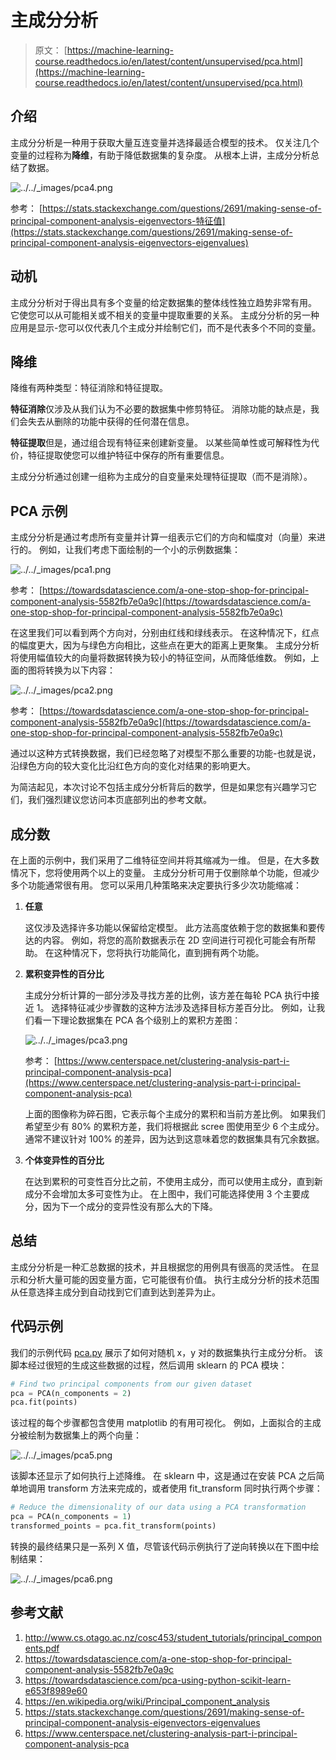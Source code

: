# 主成分分析

> 原文： [https://machine-learning-course.readthedocs.io/en/latest/content/unsupervised/pca.html](https://machine-learning-course.readthedocs.io/en/latest/content/unsupervised/pca.html)

## 介绍

主成分分析是一种用于获取大量互连变量并选择最适合模型的技术。 仅关注几个变量的过程称为**降维**，有助于降低数据集的复杂度。 从根本上讲，主成分分析总结了数据。

![../../_images/pca4.png](img/592871a13112823df4fa6f355d8229ce.jpg)

参考： [https://stats.stackexchange.com/questions/2691/making-sense-of-principal-component-analysis-eigenvectors-特征值](https://stats.stackexchange.com/questions/2691/making-sense-of-principal-component-analysis-eigenvectors-eigenvalues)

## 动机

主成分分析对于得出具有多个变量的给定数据集的整体线性独立趋势非常有用。 它使您可以从可能相关或不相关的变量中提取重要的关系。 主成分分析的另一种应用是显示-您可以仅代表几个主成分并绘制它们，而不是代表多个不同的变量。

## 降维

降维有两种类型：特征消除和特征提取。

**特征消除**仅涉及从我们认为不必要的数据集中修剪特征。 消除功能的缺点是，我们会失去从删除的功能中获得的任何潜在信息。

**特征提取**但是，通过组合现有特征来创建新变量。 以某些简单性或可解释性为代价，特征提取使您可以维护特征中保存的所有重要信息。

主成分分析通过创建一组称为主成分的自变量来处理特征提取（而不是消除）。

## PCA 示例

主成分分析是通过考虑所有变量并计算一组表示它们的方向和幅度对（向量）来进行的。 例如，让我们考虑下面绘制的一个小的示例数据集：

![../../_images/pca1.png](img/ea21c35a8e868d461fe03130388b2e40.jpg)

参考： [https://towardsdatascience.com/a-one-stop-shop-for-principal-component-analysis-5582fb7e0a9c](https://towardsdatascience.com/a-one-stop-shop-for-principal-component-analysis-5582fb7e0a9c)

在这里我们可以看到两个方向对，分别由红线和绿线表示。 在这种情况下，红点的幅度更大，因为与绿色方向相比，这些点在更大的距离上更聚集。 主成分分析将使用幅值较大的向量将数据转换为较小的特征空间，从而降低维数。 例如，上面的图将转换为以下内容：

![../../_images/pca2.png](img/fffbd5bc2a734212ff8d7b943bcab767.jpg)

参考： [https://towardsdatascience.com/a-one-stop-shop-for-principal-component-analysis-5582fb7e0a9c](https://towardsdatascience.com/a-one-stop-shop-for-principal-component-analysis-5582fb7e0a9c)

通过以这种方式转换数据，我们已经忽略了对模型不那么重要的功能-也就是说，沿绿色方向的较大变化比沿红色方向的变化对结果的影响更大。

为简洁起见，本次讨论不包括主成分分析背后的数学，但是如果您有兴趣学习它们，我们强烈建议您访问本页底部列出的参考文献。

## 成分数

在上面的示例中，我们采用了二维特征空间并将其缩减为一维。 但是，在大多数情况下，您将使用两个以上的变量。 主成分分析可用于仅删除单个功能，但减少多个功能通常很有用。 您可以采用几种策略来决定要执行多少次功能缩减：

1.  **任意**

    这仅涉及选择许多功能以保留给定模型。 此方法高度依赖于您的数据集和要传达的内容。 例如，将您的高阶数据表示在 2D 空间进行可视化可能会有所帮助。 在这种情况下，您将执行功能简化，直到拥有两个功能。

2.  **累积变异性的百分比**

    主成分分析计算的一部分涉及寻找方差的比例，该方差在每轮 PCA 执行中接近 1。 选择特征减少步骤数的这种方法涉及选择目标方差百分比。 例如，让我们看一下理论数据集在 PCA 各个级别上的累积方差图：

    ![../../_images/pca3.png](img/9fc55b8d2a18a9374572258636da2375.jpg)

    参考： [https://www.centerspace.net/clustering-analysis-part-i-principal-component-analysis-pca](https://www.centerspace.net/clustering-analysis-part-i-principal-component-analysis-pca)

    上面的图像称为碎石图，它表示每个主成分的累积和当前方差比例。 如果我们希望至少有 80% 的累积方差，我们将根据此 scree 图使用至少 6 个主成分。 通常不建议针对 100% 的差异，因为达到这意味着您的数据集具有冗余数据。

3.  **个体变异性的百分比**

    在达到累积的可变性百分比之前，不使用主成分，而可以使用主成分，直到新成分不会增加太多可变性为止。 在上图中，我们可能选择使用 3 个主要成分，因为下一个成分的变异性没有那么大的下降。

## 总结

主成分分析是一种汇总数据的技术，并且根据您的用例具有很高的灵活性。 在显示和分析大量可能的因变量方面，它可能很有价值。 执行主成分分析的技术范围从任意选择主成分到自动找到它们直到达到差异为止。

## 代码示例

我们的示例代码 [pca.py](https://github.com/machinelearningmindset/machine-learning-course/blob/master/code/unsupervised/PCA/pca.py) 展示了如何对随机 x，y 对的数据集执行主成分分析。 该脚本经过很短的生成这些数据的过程，然后调用 sklearn 的 PCA 模块：

```py
# Find two principal components from our given dataset
pca = PCA(n_components = 2)
pca.fit(points)

```

该过程的每个步骤都包含使用 matplotlib 的有用可视化。 例如，上面拟合的主成分被绘制为数据集上的两个向量：

![../../_images/pca5.png](img/25d5fc1d3a3bbb9643b5d10e703547f0.jpg)

该脚本还显示了如何执行上述降维。 在 sklearn 中，这是通过在安装 PCA 之后简单地调用 transform 方法来完成的，或者使用 fit_transform 同时执行两个步骤：

```py
# Reduce the dimensionality of our data using a PCA transformation
pca = PCA(n_components = 1)
transformed_points = pca.fit_transform(points)

```

转换的最终结果只是一系列 X 值，尽管该代码示例执行了逆向转换以在下图中绘制结果：

![../../_images/pca6.png](img/af7d802f5c6dc0d5e51090b885a86a66.jpg)

## 参考文献

1.  <http://www.cs.otago.ac.nz/cosc453/student_tutorials/principal_components.pdf>
1.  <https://towardsdatascience.com/a-one-stop-shop-for-principal-component-analysis-5582fb7e0a9c>
1.  <https://towardsdatascience.com/pca-using-python-scikit-learn-e653f8989e60>
1.  <https://en.wikipedia.org/wiki/Principal_component_analysis>
1.  <https://stats.stackexchange.com/questions/2691/making-sense-of-principal-component-analysis-eigenvectors-eigenvalues>
1.  <https://www.centerspace.net/clustering-analysis-part-i-principal-component-analysis-pca>